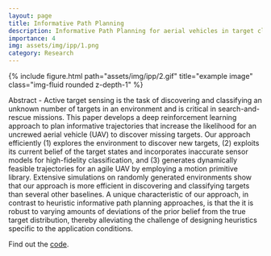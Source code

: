 ```yaml
---
layout: page
title: Informative Path Planning
description: Informative Path Planning for aerial vehicles in target classification and semantic segmentation tasks with Reinforcement Learning
importance: 4
img: assets/img/ipp/1.png
category: Research
---
```


<div class="row">
    <div class="col-sm mt-3 mt-md-0">
        {% include figure.html path="assets/img/ipp/2.gif" title="example image" class="img-fluid rounded z-depth-1" %}
    </div>
</div>

Abstract -  Active target sensing is the task of discovering and
classifying an unknown number of targets in an environment
and is critical in search-and-rescue missions. This paper develops a deep reinforcement learning approach to plan informative
trajectories that increase the likelihood for an uncrewed aerial
vehicle (UAV) to discover missing targets. Our approach efficiently (1) explores the environment to discover new targets, (2)
exploits its current belief of the target states and incorporates
inaccurate sensor models for high-fidelity classification, and (3)
generates dynamically feasible trajectories for an agile UAV by
employing a motion primitive library. Extensive simulations on
randomly generated environments show that our approach is
more efficient in discovering and classifying targets than several
other baselines. A unique characteristic of our approach, in
contrast to heuristic informative path planning approaches, is
that the it is robust to varying amounts of deviations of the
prior belief from the true target distribution, thereby alleviating
the challenge of designing heuristics specific to the application
conditions.

Find out the [code](https://github.com/harshg99/informative_path_planning_quads).

